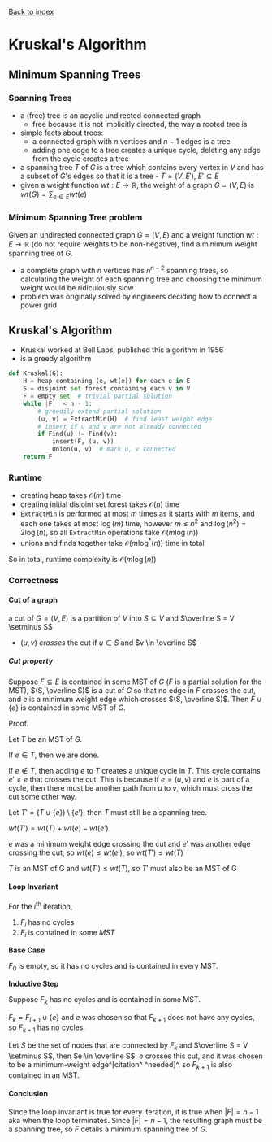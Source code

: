[Back to index](index)

# Kruskal's Algorithm

## Minimum Spanning Trees

### Spanning Trees

- a (free) tree is an acyclic undirected connected graph
  - free because it is not implicitly directed, the way a rooted tree is
- simple facts about trees:
  - a connected graph with $n$ vertices and $n-1$ edges is a tree
  - adding one edge to a tree creates a unique cycle, deleting any edge from the cycle creates a tree
- a spanning tree $T$ of $G$ is a tree which contains every vertex in $V$ and has a subset of $G$'s edges so that it is a tree - $T = (V, E')$, $E' \subseteq E$
- given a weight function $wt: E \to \mathbb R$, the weight of a graph $G = (V, E)$ is $wt(G) = \displaystyle \sum_{e \in E} wt(e)$

### Minimum Spanning Tree problem

Given an undirected connected graph $G = (V, E)$ and a weight function $wt : E \to \mathbb R$ (do not require weights to be non-negative), find a minimum weight spanning tree of $G$.

- a complete graph with $n$ vertices has $n^{n-2}$ spanning trees, so calculating the weight of each spanning tree and choosing the minimum weight would be ridiculously slow
- problem was originally solved by engineers deciding how to connect a power grid

## Kruskal's Algorithm

- Kruskal worked at Bell Labs, published this algorithm in 1956
- is a greedy algorithm

```python
def Kruskal(G):
    H = heap containing (e, wt(e)) for each e in E
    S = disjoint set forest containing each v in V
    F = empty set  # trivial partial solution
    while |F|  < n - 1:
        # greedily extend partial solution
        (u, v) = ExtractMin(H)  # find least weight edge
        # insert if u and v are not already connected
        if Find(u) != Find(v):
	        insert(F, (u, v))
            Union(u, v)  # mark u, v connected
    return F
```

### Runtime

- creating heap takes $\mathcal O(m)$ time
- creating initial disjoint set forest takes $\mathcal O(n)$ time
- `ExtractMin` is performed at most $m$ times as it starts with $m$ items, and each one takes at most $\log(m)$ time, however $m \leq n^2$ and $\log(n^2) = 2\log(n)$, so all `ExtractMin` operations take $\mathcal O(m \log(n))$
- unions and finds together take $\mathcal O(m \log^*(n))$ time in total

So in total, runtime complexity is $\mathcal O(m \log(n))$

### Correctness

#### Cut of a graph

a cut of $G = (V, E)$ is a partition of $V$ into $S \subseteq V$ and $\overline S = V \setminus S$

- $(u, v)$ *crosses* the cut if $u \in S$ and $v \in \overline S$

##### Cut property

Suppose $F \subseteq E$ is contained in some MST of $G$ ($F$ is a partial solution for the MST), $(S, \overline S)$ is a cut of $G$ so that no edge in $F$ crosses the cut, and $e$ is a minimum weight edge which crosses $(S, \overline S)$. Then $F \cup \lbrace e \rbrace$ is contained in some MST of $G$.

Proof.

Let $T$ be an MST of $G$.

If $e \in T$, then we are done.

If $e \notin T$, then adding $e$ to $T$ creates a unique cycle in $T$. This cycle contains $e' \neq e$ that crosses the cut. This is because if $e = (u, v)$ and $e$ is part of a cycle, then there must be another path from $u$ to $v$, which must cross the cut some other way.

Let $T' = (T \cup \lbrace e \rbrace) \setminus \lbrace e' \rbrace$, then $T$ must still be a spanning tree.

$wt(T') = wt(T) + wt(e) - wt(e')$

$e$ was a minimum weight edge crossing the cut and $e'$ was another edge crossing the cut, so $wt(e) \leq wt(e')$, so $wt(T') \leq wt(T)$

$T$ is an MST of G and $wt(T') \leq wt(T)$, so $T'$ must also be an MST of G

#### Loop Invariant

For the $i^\text{th}$ iteration,

1. $F_i$ has no cycles
2. $F_i$ is contained in some $MST$

**Base Case**

$F_0$ is empty, so it has no cycles and is contained in every MST.

**Inductive Step**

Suppose $F_k$ has no cycles and is contained in some MST.

$F_k = F_{i+1} \cup \lbrace e \rbrace$ and $e$ was chosen so that $F_{k+1}$ does not have any cycles, so $F_{k+1}$ has no cycles.

Let $S$  be the set of nodes that are connected by $F_k$ and $\overline S = V \setminus S$, then $e \in \overline S$. $e$ crosses this cut, and it was chosen to be a minimum-weight edge^[citation^ ^needed]^, so $F_{k+1}$ is also contained in an MST.

#### Conclusion

Since the loop invariant is true for every iteration, it is true when $\vert F\vert  = n - 1$ aka when the loop terminates. Since $\vert F\vert  = n - 1$, the resulting graph must be a spanning tree, so $F$ details a minimum spanning tree of $G$.

